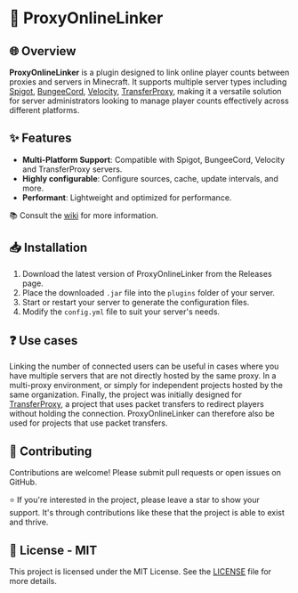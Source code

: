 # 🔀 ProxyOnlineLinker

## 🌐 Overview

**ProxyOnlineLinker** is a plugin designed to link online player counts between proxies and servers in
Minecraft. It supports multiple server types
including [Spigot](https://www.spigotmc.org/), [BungeeCord](https://www.spigotmc.org/wiki/bungeecord/), [Velocity](https://papermc.io/software/velocity),
[TransferProxy](https://github.com/YvanMazy/TransferProxy), making it a versatile solution
for server administrators looking to manage player counts effectively across different platforms.

## ✨ Features

- **Multi-Platform Support**: Compatible with Spigot, BungeeCord, Velocity and TransferProxy servers.
- **Highly configurable**: Configure sources, cache, update intervals, and more.
- **Performant**: Lightweight and optimized for performance.

📚 Consult the [wiki](https://github.com/YvanMazy/ProxyOnlineLinker/wiki) for more information.

## 📥️ Installation

1. Download the latest version of ProxyOnlineLinker from the Releases page.
2. Place the downloaded `.jar` file into the `plugins` folder of your server.
3. Start or restart your server to generate the configuration files.
4. Modify the `config.yml` file to suit your server's needs.

## ❓ Use cases

Linking the number of connected users can be useful in cases where you have multiple servers that are not directly
hosted by the same proxy. In a multi-proxy environment, or simply for independent projects hosted by the same
organization.
Finally, the project was initially designed for [TransferProxy](https://github.com/YvanMazy/TransferProxy), a project
that uses packet transfers to redirect players
without holding the connection. ProxyOnlineLinker can therefore also be used for projects that use packet transfers.

## 🔌 Contributing

Contributions are welcome! Please submit pull requests or open issues on GitHub.

⭐ If you're interested in the project, please leave a star to show your support. It's through contributions like these
that the project is able to exist and thrive.

## 📄 License - MIT

This project is licensed under the MIT License. See the [LICENSE](https://github.com/YvanMazy/ProxyOnlineLinker/blob/master/LICENSE) file for more details.